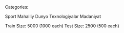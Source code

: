 

Categories:

Sport
Mahalliy
Dunyo
Texnologiyalar
Madaniyat

Train Size: 5000 (1000 each)
Test Size: 2500 (500 each)